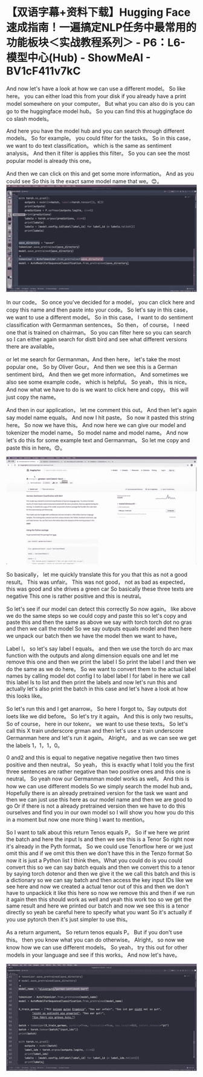 # 【双语字幕+资料下载】Hugging Face速成指南！一遍搞定NLP任务中最常用的功能板块＜实战教程系列＞ - P6：L6- 模型中心(Hub) - ShowMeAI - BV1cF411v7kC

And now let's have a look at how we can use a different model。 So like here。 you can either load this from your disk if you already have a print model somewhere on your computer。 But what you can also do is you can go to the huggingface model hub。 So you can find this at huggingface do co slash models。

 And here you have the model hub and you can search through different models。 So for example。 you could filter for the tasks。 So in this case， we want to do text classification。 which is the same as sentiment analysis。 And then it filter is applies this filter。 So you can see the most popular model is already this one。

 And then we can click on this and get some more information。 And as you could see So this is the exact same model name that we。😊。![](img/c49080a006eb77701b68e6f3b6db92e5_1.png)

In our code。 So once you've decided for a model， you can click here and copy this name and then paste into your code。 So let's say in this case， we want to use a different model。 So in this case。 I want to do sentiment classification with Germanman sentences。 So then， of course。 I need one that is trained on chairman。 So you can filter here so you can search so I can either again search for distt bird and see what different versions there are available。

 or let me search for Germanman。And then here， let's take the most popular one。 So by Oliver Gour。 And then we see this is a German sentiment bird。 And then we get more information。 And sometimes we also see some example code， which is helpful。 So yeah， this is nice。 And now what we have to do is we want to click here and copy。 this will just copy the name。

 And then in our application， let me comment this out。 And then let's again say model name equals。 And now I hit paste。 So now it pasted this string here。 So now we have this。 And now here we can give our model and tokenizer the model name。 So model name and model name。 And now let's do this for some example text and Germanman。 So let me copy and paste this in here。😊。



![](img/c49080a006eb77701b68e6f3b6db92e5_3.png)

So basically， let me quickly translate this for you that this as not a good result。 This was unfair。 This was not good， not as bad as expected， this was good and she drives a green car So basically these three texts are negative This one is rather positive and this is neutral。

 So let's see if our model can detect this correctly So now again。 like above we do the same steps so we could copy and paste this so let's copy and paste this and then the same as above we say with torch torch dot no gras and then we call the model So we say outputs equals model and then here we unpack our batch then we have the model then we want to have。

Label I， so let's say label I equals。 and then we use the torch do arc max function with the outputs and along dimension equals one and let me remove this one and then we print the label I So print the label I and then we do the same as we do here。 So we want to convert them to the actual label names by calling model dot config I to label label I for label in here we call this label Is to list and then print the labels and now let's run this and actually let's also print the batch in this case and let's have a look at how this looks like。

 So let's run this and I get anarrow。 So here I forgot to。Say outputs dot loets like we did before。 So let's try it again。 And this is only two results。 So of course， here in our tokenr。 we want to use these texts。 So let's call this X train underscore grman and then let's use x train underscore Germanman here and let's run it again。 Alright， and as we can see we get the labels 1，1，1，0。

0 and2 and this is equal to negative negative negative then two times positive and then neutral。 So yeah， this is exactly what I told you the first three sentences are rather negative than two positive ones and this one is neutral。 So yeah now our Germanman model works as well。 And this is how we can use different models So we simply search the model hub and。Hopefully there is an already pretrained version for the task we want and then we can just use this here as our model name and then we are good to go Or if there is not a already pretrained version then we have to do this ourselves and find you in our own model so I will show you how you do this in a moment but now one more thing I want to mention。

 So I want to talk about this return Tenos equals P。 So if we here we print the batch and here the input Is and then we see this is a Tenor So right now it's already in the Pyth format。 So we could use Tenorflow here or we just omit this and if we omit this then we don't have this in the Tenzo format So now it is just a Python list I think then。What you could do is you could convert this so we can say batch equals and then we convert this to a tenor by saying torch dotenor and then we give it the we call this batch and this is a dictionary so we can say batch and then access the key input IDs like we see here and now we created a actual tenor out of this and then we don't have to unpackick it like this here so now we remove this and then if we run it again then this should work as well and yeah this work too so we get the same result and here we printed our batch and now we see this is a tenor directly so yeah be careful here to specify what you want So it's actually if you use pytorch then it's just simpler to use this。

As a return argument。 So return tenos equals P。 But if you don't use this。 then you know what you can do otherwise。 Alright， so now we know how we can use different models。 So yeah， try this out for other models in your language and see if this works。 And now let's have。

![](img/c49080a006eb77701b68e6f3b6db92e5_5.png)